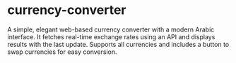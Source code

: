 # currency-converter
A simple, elegant web-based currency converter with a modern Arabic interface. It fetches real-time exchange rates using an API and displays results with the last update. Supports all currencies and includes a button to swap currencies for easy conversion.
